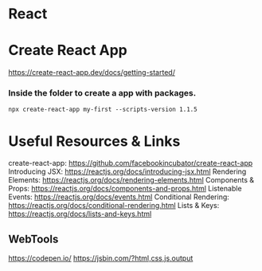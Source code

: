 # React

# Create React App

https://create-react-app.dev/docs/getting-started/

### Inside the folder to create a app with packages.
`npx create-react-app my-first --scripts-version 1.1.5`

# Useful Resources & Links

create-react-app: https://github.com/facebookincubator/create-react-app
Introducing JSX: https://reactjs.org/docs/introducing-jsx.html
Rendering Elements: https://reactjs.org/docs/rendering-elements.html
Components & Props: https://reactjs.org/docs/components-and-props.html
Listenable Events: https://reactjs.org/docs/events.html
Conditional Rendering: https://reactjs.org/docs/conditional-rendering.html
Lists & Keys: https://reactjs.org/docs/lists-and-keys.html

## WebTools
https://codepen.io/
https://jsbin.com/?html,css,js,output

